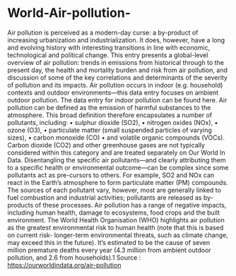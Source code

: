 # World-Air-pollution-
Air pollution is perceived as a modern-day curse: a by-product of increasing urbanization and industrialization. It does, however, have a long and evolving history with interesting transitions in line with economic, technological and political change. This entry presents a global-level overview of air pollution: trends in emissions from historical through to the present day, the health and mortality burden and risk from air pollution, and discussion of some of the key correlations and determinants of the severity of pollution and its impacts.
Air pollution occurs in indoor (e.g. household) contexts and outdoor environments—this data entry focuses on ambient outdoor pollution. The data entry for indoor pollution can be found here.
Air pollution can be defined as the emission of harmful substances to the atmosphere. This broad definition therefore encapsulates a number of pollutants, including:
•	sulphur dioxide (SO2),
•	nitrogen oxides (NOx),
•	ozone (O3),
•	particulate matter (small suspended particles of varying sizes),
•	carbon monoxide (CO)
•	and volatile organic compounds (VOCs).
Carbon dioxide (CO2) and other greenhouse gases are not typically considered within this category and are treated separately on Our World In Data.
Disentangling the specific air pollutants—and clearly attributing them to a specific health or environmental outcome—can be complex since some pollutants act as pre-cursors to others. For example, SO2 and NOx can react in the Earth’s atmosphere to form particulate matter (PM) compounds. The sources of each pollutant vary, however, most are generally linked to fuel combustion and industrial activities; pollutants are released as by-products of these processes.
Air pollution has a range of negative impacts, including human health, damage to ecosystems, food crops and the built environment. The World Health Organisation (WHO) highlights air pollution as the greatest environmental risk to human health (note that this is based on current risk- longer-term environmental threats, such as climate change, may exceed this in the future). It’s estimated to be the cause of seven million premature deaths every year (4.3 million from ambient outdoor pollution, and 2.6 from households).1
Source : https://ourworldindata.org/air-pollution

